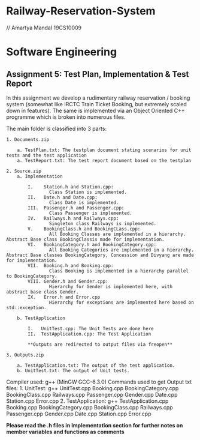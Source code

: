 # Railway-Reservation-System

//	Amartya Mandal		19CS10009

# Software Engineering

## Assignment 5:   Test Plan, Implementation & Test Report

In this assignment we develop a rudimentary railway reservation / booking system (somewhat like IRCTC Train Ticket Booking, but extremely scaled down in features). The same is implemented via an Object Oriented C++ programme which is broken into numerous files.

The main folder is classified into 3 parts:

	1. Documents.zip

		a. TestPlan.txt: The testplan document stating scenarios for unit tests and the test application
		a. TestReport.txt: The test report document based on the testplan

	2. Source.zip
		a. Implementation

			I.	  Station.h and Station.cpp:
					Class Station is implemented.
			II.	  Date.h and Date.cpp:
					Class Date is implemented.
			III.  Passenger.h and Passenger.cpp:
					Class Passenger is implemented.
			IV.	  Railways.h and Railways.cpp:
					Singleton class Railways is implemented.
			V.	  BookingClass.h and BookingCLass.cpp:
					All Booking Classes are implemented in a hierarchy. Abstract Base class BookingClassis made for implementation.
			VI.	  BookingCategory.h and BookingCategory.cpp:
					All Booking Categories are implemented in a hierarchy. Abstract Base classes BookingCategory, Concession and Divyang are made for implementation.
			VII.  Booking.h and Booking.cpp:
					Class Booking is implemented in a hierarchy parallel to BookingCategory.
			VIII. Gender.h and Gender.cpp:
					Hierarchy for Gender is implemented here, with abstract base class Gender.
			IX.	  Error.h and Error.cpp
					Hierarchy for exceptions are implemented here based on std::exception.									

		b. TestApplication

			I. 	 UnitTest.cpp: The Unit Tests are done here
			II.  TestApplication.cpp: The Test Application

			**Outputs are redirected to output files via freopen**

	3. Outputs.zip

		a. TestApplication.txt: The output of the test application.
		b. UnitTest.txt: The output of Unit tests.

Compiler used: g++ (MinGW GCC-6.3.0)
Commands used to get Output txt files:
	1. UnitTest: g++ UnitTest.cpp Booking.cpp BookingCategory.cpp BookingClass.cpp Railways.cpp Passenger.cpp Gender.cpp Date.cpp Station.cpp Error.cpp
	2. TestApplication: g++ TestApplication.cpp Booking.cpp BookingCategory.cpp BookingClass.cpp Railways.cpp Passenger.cpp Gender.cpp Date.cpp Station.cpp Error.cpp

**Please read the .h files in Implementation section for further notes on member variables and functions as comments**
